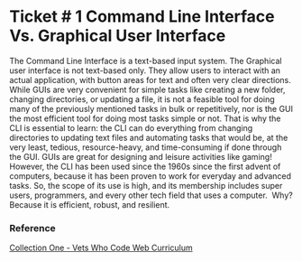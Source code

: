 # Ticket # 1 Command Line Interface Vs. Graphical User Interface

The Command Line Interface is a text-based input system. The Graphical user interface is not text-based only. 
They allow users to interact with an actual application, with button areas for text and often very clear directions. 
While GUIs are very convenient for simple tasks like creating a new folder, changing directories, or updating a file, 
it is not a feasible tool for doing many of the previously mentioned tasks in bulk or repetitively, nor is the GUI the 
most efficient tool for doing most tasks simple or not. That is why the CLI is essential to learn: the CLI can do 
everything from changing directories to updating text files and automating tasks that would be, at the very least, 
tedious, resource-heavy, and time-consuming if done through the GUI. GUIs are great for designing and leisure 
activities like gaming! However, the CLI has been used since the 1960s since the first advent of computers, 
because it has been proven to work for everyday and advanced tasks. So, the scope of its use is high, and its 
membership includes super users, programmers, and every other tech field that uses a computer. 
Why? Because it is efficient, robust, and resilient.

### Reference
[Collection One - Vets Who Code Web Curriculum](https://github.com/Vets-Who-Code/web-curriculum/blob/master/collection-one/collection-one.md)

